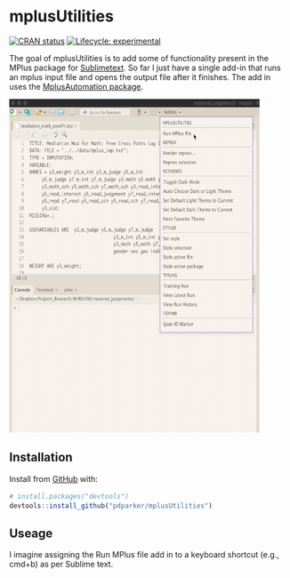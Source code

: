 
<!-- README.md is generated from README.Rmd. Please edit that file -->

# mplusUtilities

<!-- badges: start -->

[![CRAN
status](https://www.r-pkg.org/badges/version/mplusUtilities)](https://CRAN.R-project.org/package=mplusUtilities)
[![Lifecycle:
experimental](https://img.shields.io/badge/lifecycle-experimental-orange.svg)](https://www.tidyverse.org/lifecycle/#experimental)
<!-- badges: end -->

The goal of mplusUtilities is to add some of functionality present in
the MPlus package for [Sublimetext](https://github.com/bkeller2/Mplus).
So far I just have a single add-in that runs an mplus input file and
opens the output file after it finishes. The add in uses the
[MplusAutomation
package](https://github.com/michaelhallquist/MplusAutomation).

<img src="fig/run_mplus.gif" alt="gif of run_mplus" style="width:450px;height:600px;">

## Installation

Install from [GitHub](https://github.com/) with:

``` r
# install.packages("devtools")
devtools::install_github("pdparker/mplusUtilities")
```

## Useage

I imagine assigning the Run MPlus file add in to a keyboard shortcut
(e.g., cmd+b) as per Sublime text.

